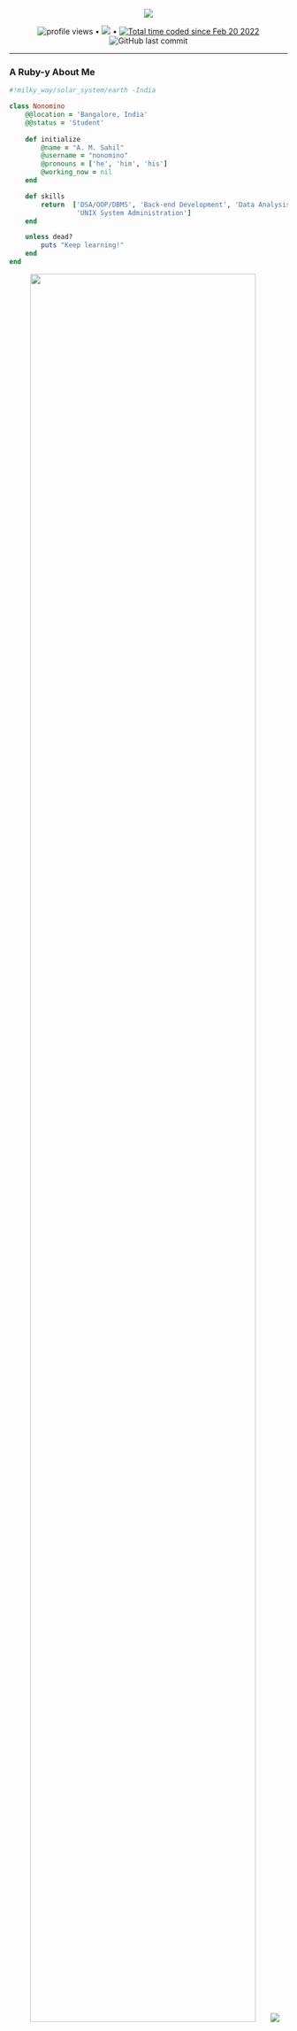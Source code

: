 <p align="center">
<img src="https://readme-typing-svg.herokuapp.com?font=Fondamento&size=28&duration=3000&pause=1000&color=C3943C&center=true&vCenter=true&width=435&lines=Greetings+%F0%9F%91%8B+Fellow+Human!"></p>
<p align="center">
  <img src="https://gpvc.arturio.dev/EugeneFelix" alt="profile views"> •  
  <a href="https://eugenefelix.hashnode.dev/"><img src="https://img.shields.io/badge/Hashnode-2962FF?style=for-the-badge&logo=hashnode&logoColor=white"></a> • 
  <a href="https://wakatime.com/@3e03e461-2ab7-4b72-95ac-c782b496b386"><img src="https://wakatime.com/badge/user/3e03e461-2ab7-4b72-95ac-c782b496b386.svg" alt="Total time coded since Feb 20 2022" /></a>
  <img alt="GitHub last commit" src="https://img.shields.io/github/last-commit/nonomino/nonomino?style=for-the-badge">
</p>

</p><hr/>
<h3>A Ruby-y About Me</h3>

```ruby
#!milky_way/solar_system/earth -India

class Nonomino
	@@location = 'Bangalore, India'
	@@status = 'Student'
	
	def initialize
		@name = "A. M. Sahil"
		@username = "nonomino"
		@pronouns = ['he', 'him', 'his']
		@working_now = nil
	end

    def skills
		return  ['DSA/OOP/DBMS', 'Back-end Development', 'Data Analysis', 
				 'UNIX System Administration']
	end

	unless dead?
		puts "Keep learning!"
	end
end
```

<p align="center">
 <img src="https://github-readme-streak-stats.herokuapp.com/?user=nonomino&theme=gotham" width="90%" height="90%"></img>
 <img src="https://github-readme-stats.vercel.app/api?username=nonomino&show_icons=true&theme=gotham"></img>
</p>

<details><summary><em>More about me...</em></summary>
<h5 align="center"><em> Languages </em></h5>
<p align="center"> <img src="https://github-readme-stats.vercel.app/api/top-langs/?username=nonomino&layout=compact&theme=gotham"></img>
</p>
<hr>
<h5 align="center"><em>Statistics & Activity</em></h5>
<p align="center">
  <img src="https://github-profile-summary-cards.vercel.app/api/cards/profile-details?username=nonomino&theme=github_dark"></img>
</p>